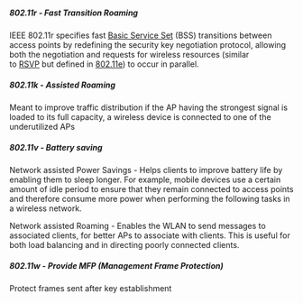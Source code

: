 
##### 802.11r - Fast Transition Roaming

IEEE 802.11r specifies fast [Basic Service Set](https://en.wikipedia.org/wiki/Basic_Service_Set "Basic Service Set") (BSS) transitions between access points by redefining the security key negotiation protocol, allowing both the negotiation and requests for wireless resources (similar to [RSVP](https://en.wikipedia.org/wiki/Resource_Reservation_Protocol "Resource Reservation Protocol") but defined in [802.11e](https://en.wikipedia.org/wiki/802.11e "802.11e")) to occur in parallel.
##### 802.11k - Assisted Roaming

Meant to improve traffic distribution if the AP having the strongest signal is loaded to its full capacity, a wireless device is connected to one of the underutilized APs

##### 802.11v - Battery saving

Network assisted Power Savings - Helps clients to improve battery life by enabling them to sleep longer. For example, mobile devices use a certain amount of idle period to ensure that they remain connected to access points and therefore consume more power when performing the following tasks in a wireless network.

Network assisted Roaming - Enables the WLAN to send messages to associated clients, for better APs to associate with clients. This is useful for both load balancing and in directing poorly connected clients.
##### 802.11w - Provide MFP (Management Frame Protection)

Protect frames sent after key establishment